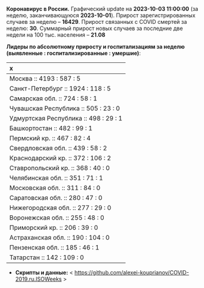 **Коронавирус в России.** Графический update на **2023-10-03 11:00:00**
(за неделю, заканчивающуюся **2023-10-01**). Прирост зарегистрированных
случаев за неделю – **16429**. Прирост связанных с COVID смертей за
неделю: **30**. Суммарный прирост новых случаев за последние две недели
на 100 тыс. населения – **21.08**

**Лидеры по абсолютному приросту и госпитализациям за неделю (выявленные
: госпитализированные : умершие)**:

<table>
<thead>
<tr class="header">
<th style="text-align: left;">x</th>
</tr>
</thead>
<tbody>
<tr class="odd">
<td style="text-align: left;">Москва :: 4193 : 587 : 5</td>
</tr>
<tr class="even">
<td style="text-align: left;">Санкт-Петербург :: 1924 : 118 : 5</td>
</tr>
<tr class="odd">
<td style="text-align: left;">Самарская обл. :: 724 : 58 : 1</td>
</tr>
<tr class="even">
<td style="text-align: left;">Чувашская Республика :: 505 : 23 : 0</td>
</tr>
<tr class="odd">
<td style="text-align: left;">Удмуртская Республика :: 498 : 29 : 1</td>
</tr>
<tr class="even">
<td style="text-align: left;">Башкортостан :: 482 : 99 : 1</td>
</tr>
<tr class="odd">
<td style="text-align: left;">Пермский кр. :: 467 : 82 : 4</td>
</tr>
<tr class="even">
<td style="text-align: left;">Свердловская обл. :: 439 : 58 : 2</td>
</tr>
<tr class="odd">
<td style="text-align: left;">Краснодарский кр. :: 372 : 106 : 2</td>
</tr>
<tr class="even">
<td style="text-align: left;">Ставропольский кр. :: 368 : 40 : 0</td>
</tr>
<tr class="odd">
<td style="text-align: left;">Челябинская обл. :: 351 : 71 : 1</td>
</tr>
<tr class="even">
<td style="text-align: left;">Московская обл. :: 311 : 84 : 0</td>
</tr>
<tr class="odd">
<td style="text-align: left;">Саратовская обл. :: 280 : 47 : 0</td>
</tr>
<tr class="even">
<td style="text-align: left;">Нижегородская обл. :: 277 : 29 : 0</td>
</tr>
<tr class="odd">
<td style="text-align: left;">Воронежская обл. :: 255 : 48 : 0</td>
</tr>
<tr class="even">
<td style="text-align: left;">Приморский кр. :: 206 : 39 : 0</td>
</tr>
<tr class="odd">
<td style="text-align: left;">Астраханская обл. :: 190 : 104 : 0</td>
</tr>
<tr class="even">
<td style="text-align: left;">Пензенская обл. :: 185 : 46 : 1</td>
</tr>
<tr class="odd">
<td style="text-align: left;">Татарстан :: 142 : 109 : 0</td>
</tr>
</tbody>
</table>

-   **Cкрипты и данные:** &lt;
    <https://github.com/alexei-kouprianov/COVID-2019.ru.ISOWeeks> &gt;
